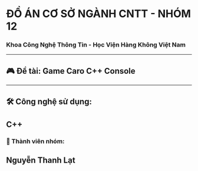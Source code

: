 # ĐỒ ÁN CƠ SỞ NGÀNH CNTT - NHÓM 12
### Khoa Công Nghệ Thông Tin - Học Viện Hàng Không Việt Nam
---

## 🎮 Đề tài: Game Caro C++ Console
---

## 🛠 Công nghệ sử dụng:
**C++**
---

### 👥 Thành viên nhóm:
**Nguyễn Thanh Lạt**
---
